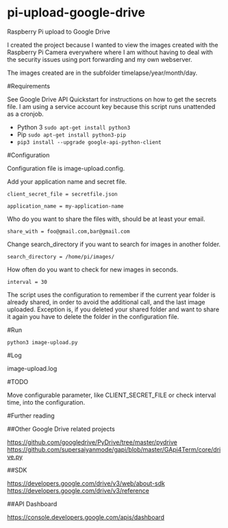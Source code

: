 # pi-upload-google-drive
Raspberry Pi upload to Google Drive

I created the project because I wanted to view the images created with the Raspberry Pi Camera everywhere where I am without having to deal with the security issues using port forwarding and my own webserver.

The images created are in the subfolder timelapse/year/month/day.

#Requirements

See Google Drive API Quickstart for instructions on how to get the secrets file.
I am using a service account key because this script runs unattended as a cronjob.

- Python 3 `sudo apt-get install python3`
- Pip `sudo apt-get install python3-pip`
- `pip3 install --upgrade google-api-python-client`

#Configuration

Configuration file is image-upload.config.

Add your application name and secret file.

`client_secret_file = secretfile.json`

`application_name = my-application-name`


Who do you want to share the files with, should be at least your email.

`share_with = foo@gmail.com,bar@gmail.com`


Change search_directory if you want to search for images in another folder.

`search_directory = /home/pi/images/`


How often do you want to check for new images in seconds.

`interval = 30`

The script uses the configuration to remember if the current year folder is already shared, in order to avoid the additional call, and the last image uploaded.
Exception is, if you deleted your shared folder and want to share it again you have to delete the folder in the configuration file.

#Run

`python3 image-upload.py`

#Log

image-upload.log

#TODO

Move configurable parameter, like CLIENT_SECRET_FILE or check interval time, into the configuration.

#Further reading

##Other Google Drive related projects

https://github.com/googledrive/PyDrive/tree/master/pydrive
https://github.com/supersaiyanmode/gapi/blob/master/GApi4Term/core/drive.py

##SDK

https://developers.google.com/drive/v3/web/about-sdk
https://developers.google.com/drive/v3/reference

##API Dashboard

https://console.developers.google.com/apis/dashboard
